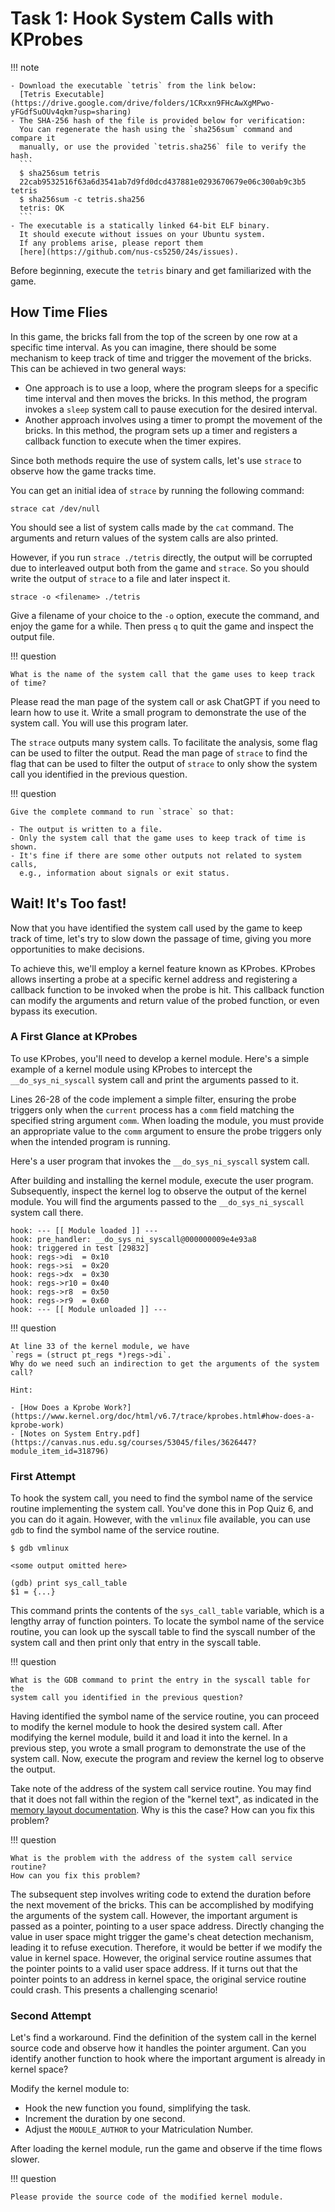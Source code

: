 # Task 1: Hook System Calls with KProbes

!!! note

    - Download the executable `tetris` from the link below:
      [Tetris Executable](https://drive.google.com/drive/folders/1CRxxn9FHcAwXgMPwo-yFGdfSuOUv4qkm?usp=sharing)
    - The SHA-256 hash of the file is provided below for verification:
      You can regenerate the hash using the `sha256sum` command and compare it
      manually, or use the provided `tetris.sha256` file to verify the hash.
      ```
      $ sha256sum tetris
      22cab9532516f63a6d3541ab7d9fd0dcd437881e0293670679e06c300ab9c3b5  tetris
      $ sha256sum -c tetris.sha256
      tetris: OK
      ```
    - The executable is a statically linked 64-bit ELF binary.
      It should execute without issues on your Ubuntu system.
      If any problems arise, please report them
      [here](https://github.com/nus-cs5250/24s/issues).

Before beginning, execute the `tetris` binary and get familiarized with the
game.

## How Time Flies

In this game, the bricks fall from the top of the screen by one row at a
specific time interval. As you can imagine, there should be some mechanism to
keep track of time and trigger the movement of the bricks. This can be achieved
in two general ways:

- One approach is to use a loop, where the program sleeps for a specific time
  interval and then moves the bricks. In this method, the program invokes a
  `sleep` system call to pause execution for the desired interval.
- Another approach involves using a timer to prompt the movement of the bricks.
  In this method, the program sets up a timer and registers a callback function
  to execute when the timer expires.

Since both methods require the use of system calls, let's use `strace` to
observe how the game tracks time.

You can get an initial idea of `strace` by running the following command:

```
strace cat /dev/null
```

You should see a list of system calls made by the `cat` command. The arguments
and return values of the system calls are also printed.

However, if you run `strace ./tetris` directly, the output will be corrupted due
to interleaved output both from the game and `strace`. So you should write the
output of `strace` to a file and later inspect it.

```
strace -o <filename> ./tetris
```

Give a filename of your choice to the `-o` option, execute the command, and
enjoy the game for a while. Then press `q` to quit the game and inspect the
output file.

!!! question

    What is the name of the system call that the game uses to keep track of time?

Please read the man page of the system call or ask ChatGPT if you need to learn
how to use it. Write a small program to demonstrate the use of the system call.
You will use this program later.

The `strace` outputs many system calls. To facilitate the analysis, some flag
can be used to filter the output. Read the man page of `strace` to find the flag
that can be used to filter the output of `strace` to only show the system call
you identified in the previous question.

!!! question

    Give the complete command to run `strace` so that:

    - The output is written to a file.
    - Only the system call that the game uses to keep track of time is shown.
    - It's fine if there are some other outputs not related to system calls,
      e.g., information about signals or exit status.

## Wait! It's Too fast!

Now that you have identified the system call used by the game to keep track of
time, let's try to slow down the passage of time, giving you more opportunities
to make decisions.

To achieve this, we'll employ a kernel feature known as KProbes. KProbes allows
inserting a probe at a specific kernel address and registering a callback
function to be invoked when the probe is hit. This callback function can modify
the arguments and return value of the probed function, or even bypass its
execution.

### A First Glance at KProbes

To use KProbes, you'll need to develop a kernel module. Here's a simple example
of a kernel module using KProbes to intercept the `__do_sys_ni_syscall` system
call and print the arguments passed to it.

<script src="https://gist.github.com/shen-jiamin/62e554df61510efe7095ad8335e1346b.js?file=hook.c"></script>

Lines 26-28 of the code implement a simple filter, ensuring the probe triggers
only when the `current` process has a `comm` field matching the specified string
argument `comm`. When loading the module, you must provide an appropriate value
to the `comm` argument to ensure the probe triggers only when the intended
program is running.

Here's a user program that invokes the `__do_sys_ni_syscall` system call.

<script src="https://gist.github.com/shen-jiamin/62e554df61510efe7095ad8335e1346b.js?file=test.c"></script>

After building and installing the kernel module, execute the user program.
Subsequently, inspect the kernel log to observe the output of the kernel module.
You will find the arguments passed to the `__do_sys_ni_syscall` system call
there.

```
hook: --- [[ Module loaded ]] ---
hook: pre_handler: __do_sys_ni_syscall@000000009e4e93a8
hook: triggered in test [29832]
hook: regs->di  = 0x10
hook: regs->si  = 0x20
hook: regs->dx  = 0x30
hook: regs->r10 = 0x40
hook: regs->r8  = 0x50
hook: regs->r9  = 0x60
hook: --- [[ Module unloaded ]] ---
```

!!! question

    At line 33 of the kernel module, we have
    `regs = (struct pt_regs *)regs->di`.
    Why do we need such an indirection to get the arguments of the system call?

    Hint:

    - [How Does a Kprobe Work?](https://www.kernel.org/doc/html/v6.7/trace/kprobes.html#how-does-a-kprobe-work)
    - [Notes on System Entry.pdf](https://canvas.nus.edu.sg/courses/53045/files/3626447?module_item_id=318796)

### First Attempt

To hook the system call, you need to find the symbol name of the service routine
implementing the system call. You've done this in Pop Quiz 6, and you can do it
again. However, with the `vmlinux` file available, you can use `gdb` to find the
symbol name of the service routine.

```console
$ gdb vmlinux

<some output omitted here>

(gdb) print sys_call_table
$1 = {...}
```

This command prints the contents of the `sys_call_table` variable, which is a
lengthy array of function pointers. To locate the symbol name of the service
routine, you can look up the syscall table to find the syscall number of the
system call and then print only that entry in the syscall table.

!!! question

    What is the GDB command to print the entry in the syscall table for the
    system call you identified in the previous question?

Having identified the symbol name of the service routine, you can proceed to
modify the kernel module to hook the desired system call. After modifying the
kernel module, build it and load it into the kernel. In a previous step, you
wrote a small program to demonstrate the use of the system call. Now, execute
the program and review the kernel log to observe the output.

Take note of the address of the system call service routine. You may find that
it does not fall within the region of the "kernel text", as indicated in the
[memory layout
documentation](https://www.kernel.org/doc/html/v6.7/arch/x86/x86_64/mm.html).
Why is this the case? How can you fix this problem?

!!! question

    What is the problem with the address of the system call service routine?
    How can you fix this problem?

The subsequent step involves writing code to extend the duration before the next
movement of the bricks. This can be accomplished by modifying the arguments of
the system call. However, the important argument is passed as a pointer,
pointing to a user space address. Directly changing the value in user space
might trigger the game's cheat detection mechanism, leading it to refuse
execution. Therefore, it would be better if we modify the value in kernel space.
However, the original service routine assumes that the pointer points to a valid
user space address. If it turns out that the pointer points to an address in
kernel space, the original service routine could crash. This presents a
challenging scenario!

### Second Attempt

Let's find a workaround. Find the definition of the system call in the kernel
source code and observe how it handles the pointer argument. Can you identify
another function to hook where the important argument is already in kernel
space?

Modify the kernel module to:

- Hook the new function you found, simplifying the task.
- Increment the duration by one second.
- Adjust the `MODULE_AUTHOR` to your Matriculation Number.

After loading the kernel module, run the game and observe if the time flows slower.

!!! question

    Please provide the source code of the modified kernel module.
